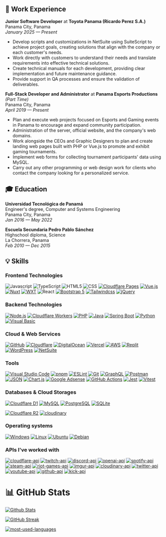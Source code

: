 ## 💼 Work Experience
**Junior Software Developer** at **Toyota Panama (Ricardo Perez S.A.)** \
Panama City, Panama \
*January 2025 — Present*
- Develop scripts and customizations in NetSuite using SuiteScript to achieve project goals, creating solutions that align with the company or each customer's needs.
- Work directly with customers to understand their needs and translate requirements into effective technical solutions.
- Create technical manuals for each development, providing clear implementation and future maintenance guidance.
- Provide support in QA processes and ensure the validation of deliverables.

**Full-Stack Developer and Administrator** at **Panama Esports Productions** *(Part Time)* \
Panama City, Panama \
*April 2019 — Present*
- Plan and execute web projects focused on Esports and Gaming events in Panama to encourage and expand community participation.
- Administration of the server, official website, and the company's web domains.
- Work alongside the CEOs and Graphic Designers to plan and create landing web pages built with PHP or Vue.js to promote and exhibit gaming tournaments.
- Implement web forms for collecting tournament participants' data using MySQL.
- Carry out any other programming or web design work for clients who contact the company looking for a personalized service.

## 🎓 Education

**Universidad Tecnológica de Panamá** \
Engineer's degree, Computer and Systems Engineering \
Panama City, Panama \
*Jan 2016 — May 2022*

**Escuela Secundaria Pedro Pablo Sánchez** \
Highschool diploma, Science \
La Chorrera, Panama \
*Feb 2010 — Dec 2015*

## 💡 Skills
### **Frontend Technologies**
![Javascript](https://img.shields.io/badge/JavaScript-323330?style=for-the-badge&logo=javascript&logoColor=F7DF1E)
![TypeScript](https://img.shields.io/badge/typescript-3178C6.svg?style=for-the-badge&logo=typescript&logoColor=white)
![HTML5](https://img.shields.io/badge/html5-E34F26.svg?style=for-the-badge&logo=html5&logoColor=white)
![CSS](https://img.shields.io/badge/css-663399.svg?style=for-the-badge&logo=css&logoColor=white)
[![Cloudflare Pages](https://img.shields.io/badge/CF%20Pages-F38020?style=for-the-badge&logo=Cloudflare-Pages&logoColor=white)](https://pages.cloudflare.com/)
[![Vue.js](https://img.shields.io/badge/vue.js-35495e.svg?style=for-the-badge&logo=vuedotjs&logoColor=4FC08D)](https://vuejs.org/)
[![Nuxt](https://img.shields.io/badge/nuxt-020420.svg?style=for-the-badge&logo=nuxt&logoColor=00dc82)](https://nuxt.com/)
[![WXT](https://img.shields.io/badge/wxt-1b1b1f.svg?style=for-the-badge&logo=wxt)](https://wxt.dev)
![React](https://img.shields.io/badge/react-23272f.svg?style=for-the-badge&logo=react&logoColor=61DAFB)
[![Bootstrap 5](https://img.shields.io/badge/Bootstrap%205-712cf9.svg?style=for-the-badge&logo=bootstrap&logoColor=white)](https://getbootstrap.com/)
[![Tailwindcss](https://img.shields.io/badge/Tailwind_CSS-0ea5e9?style=for-the-badge&logo=tailwind-css&logoColor=white)](https://tailwindcss.com/)
[![jQuery](https://img.shields.io/badge/jquery-0769AD.svg?style=for-the-badge&logo=jquery&logoColor=white)](https://jquery.com/)

### **Backend Technologies**
[![Node.js](https://img.shields.io/badge/node.js-339933?style=for-the-badge&logo=node.js&logoColor=white)](https://nodejs.org/)
[![Cloudflare Workers](https://img.shields.io/badge/CF%20Workers-F38020?style=for-the-badge&logo=cloudflareworkers&logoColor=white)](https://workers.cloudflare.com/)
[![PHP](https://img.shields.io/badge/php-777BB4.svg?style=for-the-badge&logo=php&logoColor=white)](https://www.php.net/)
[![Java](https://img.shields.io/badge/java-ED8B00.svg?style=for-the-badge&logo=java&logoColor=white)](https://www.oracle.com/java/)
[![Spring Boot](https://img.shields.io/badge/spring%20boot-6DB33F.svg?style=for-the-badge&logo=spring%20boot&logoColor=white)](https://www.oracle.com/java/)
[![Python](https://img.shields.io/badge/python-3776AB?style=for-the-badge&logo=python&logoColor=white)](https://www.python.org/)
[![Visual Basic](https://img.shields.io/badge/Visual%20Basic%20-5C2D91.svg?style=for-the-badge&logo=visual-studio&logoColor=white)](https://docs.microsoft.com/en-us/dotnet/visual-basic/)

### **Cloud & Web Services**
[![GitHub](https://img.shields.io/badge/github-181717.svg?style=for-the-badge&logo=github&logoColor=white)](https://github.com/)
[![Cloudflare](https://img.shields.io/badge/Cloudflare-F38020?style=for-the-badge&logo=Cloudflare&logoColor=white)](https://www.cloudflare.com/)
[![DigitalOcean](https://img.shields.io/badge/digitalocean-0080FF.svg?style=for-the-badge&logo=digitalocean&logoColor=white)](https://www.digitalocean.com)
[![Vercel](https://img.shields.io/badge/vercel-000000.svg?style=for-the-badge&logo=vercel&logoColor=white)](https://vercel.com/)
[![AWS](https://img.shields.io/badge/AWS-FF9900.svg?style=for-the-badge&logo=amazonwebservices&logoColor=white)](https://aws.amazon.com/)
[![Replit](https://img.shields.io/badge/replit-F26207?style=for-the-badge&logo=replit&logoColor=white)](https://replit.com/)
[![WordPress](https://img.shields.io/badge/wordpress-21759B?style=for-the-badge&logo=wordpress&logoColor=white)](https://wordpress.com/)
[![NetSuite](https://img.shields.io/badge/netsuite-3d6c81?style=for-the-badge&logo=netsuite&logoColor=white)](https://www.netsuite.com/)

### **Tools**
[![Visual Studio Code](https://img.shields.io/badge/VSCode-007ACC.svg?style=for-the-badge&logo=visual-studio-code&logoColor=white)](https://code.visualstudio.com/)
[![pnpm](https://img.shields.io/badge/pnpm-F69220?style=for-the-badge&logo=pnpm&logoColor=white)](https://pnpm.io/)
[![ESLint](https://img.shields.io/badge/ESLint-4B32C3?style=for-the-badge&logo=eslint&logoColor=white)](https://eslint.org/)
[![Git](https://img.shields.io/badge/git-F05033.svg?style=for-the-badge&logo=git&logoColor=white)](https://git-scm.com/)
[![GraphQL](https://img.shields.io/badge/graphql-E10098?style=for-the-badge&logo=graphql&logoColor=white)](https://graphql.org)
[![Postman](https://img.shields.io/badge/postman-FF6C37?style=for-the-badge&logo=postman&logoColor=white)](https://www.postman.com/)
[![JSON](https://img.shields.io/badge/json-000000?style=for-the-badge&logo=json&logoColor=white)](https://www.json.org/)
[![Chart.js](https://img.shields.io/badge/chart.js-ff6384?style=for-the-badge&logo=chart.js&logoColor=white)](https://www.chartjs.org)
[![Google Adsense](https://img.shields.io/badge/google%20adsense-4285F4?style=for-the-badge&logo=google-adsense&logoColor=white)](https://adsense.google.com/start/)
[![GitHub Actions](https://img.shields.io/badge/github%20actions-2671E5.svg?style=for-the-badge&logo=githubactions&logoColor=white)](https://docs.github.com/en/actions) 
[![Jest](https://img.shields.io/badge/Jest-C21325.svg?style=for-the-badge&logo=jest&logoColor=white)](https://jestjs.io)
[![Vitest](https://img.shields.io/badge/Vitest-6E9F18.svg?style=for-the-badge&logo=vitest&logoColor=white)](https://jestjs.io) 

### **Databases & Cloud Storages**
[![Cloudflare D1](https://img.shields.io/badge/D1-F38020?style=for-the-badge&logo=Cloudflare&logoColor=white)](https://developers.cloudflare.com/d1/)
[![MySQL](https://img.shields.io/badge/mysql-4479A1.svg?style=for-the-badge&logo=mysql&logoColor=white)](https://www.mysql.com/)
[![PostgreSQL](https://img.shields.io/badge/postgresql-316192.svg?style=for-the-badge&logo=postgresql&logoColor=white)](https://www.postgresql.org/)
[![SQLite](https://img.shields.io/badge/sqlite-003B57.svg?style=for-the-badge&logo=sqlite&logoColor=white)](https://www.sqlite.org/index.html)

[![Cloudflare R2](https://img.shields.io/badge/R2-F38020?style=for-the-badge&logo=Cloudflare&logoColor=white)](https://developers.cloudflare.com/r2/)
[![cloudinary](https://img.shields.io/badge/Cloudinary-3448C5?style=for-the-badge&logo=Cloudinary&logoColor=white)](https://cloudinary.com/documentation/cloudinary_references)

### **Operating systems**
[![Windows](https://img.shields.io/badge/-Windows-0078D6?style=for-the-badge&logo=windows&logoColor=white)](https://www.microsoft.com/en-us/windows)
[![Linux](https://img.shields.io/badge/Linux-FCC624?style=for-the-badge&logo=linux&logoColor=black)](https://www.linux.org/)
[![Ubuntu](https://img.shields.io/badge/-Ubuntu-E95420?style=for-the-badge&logo=ubuntu&logoColor=white)](https://ubuntu.com/)
[![Debian](https://img.shields.io/badge/Debian-A81D33?style=for-the-badge&logo=debian&logoColor=white)](https://ubuntu.com/)

### **APIs I've worked with**
[![cloudflare-api](https://img.shields.io/badge/Cloudflare%20api-F38020?style=for-the-badge&logo=Cloudflare&logoColor=white)](https://developers.cloudflare.com/api/)
[![twitch-api](https://img.shields.io/badge/Twitch%20api-9146FF.svg?style=for-the-badge&logo=Twitch&logoColor=white)](https://dev.twitch.tv/)
[![discord-api](https://img.shields.io/badge/Discord%20api-5865F2.svg?style=for-the-badge&logo=discord&logoColor=white)](https://discord.com/developers/docs/intro)
[![openai-api](https://img.shields.io/badge/OpenAI%20api-black.svg?style=for-the-badge&logo=openai&logoColor=white)](https://openai.com/product)
[![spotify-api](https://img.shields.io/badge/Spotify%20api-1DB954?style=for-the-badge&logo=spotify&logoColor=white)](https://developer.spotify.com/)
[![steam-api](https://img.shields.io/badge/Steam%20api-1B2838?style=for-the-badge&logo=steam&logoColor=white)](https://developer.valvesoftware.com/wiki/Steam_Web_API)
[![riot-games-api](https://img.shields.io/badge/Riot%20Games%20api-D32936.svg?style=for-the-badge&logo=riotgames&logoColor=white)](https://developer.riotgames.com/)
[![imgur-api](https://img.shields.io/badge/Imgur%20api-291765.svg?style=for-the-badge&logo=imgur&logoColor=1BB76E)](https://api.imgur.com/)
[![cloudinary-api](https://img.shields.io/badge/Cloudinary%20api-3448C5?style=for-the-badge&logo=Cloudinary&logoColor=white)](https://cloudinary.com/documentation/cloudinary_references)
[![twitter-api](https://img.shields.io/badge/Twitter%20api-000000.svg?style=for-the-badge&logo=x&logoColor=white)](https://developer.twitter.com/)
[![youtube-api](https://img.shields.io/badge/youtube%20api-FF0000.svg?style=for-the-badge&logo=YouTube&logoColor=white)](https://developers.google.com/youtube/v3)
[![github-api](https://img.shields.io/badge/github%20api-181717.svg?style=for-the-badge&logo=github&logoColor=white)](https://docs.github.com/en/rest)
[![kick-api](https://img.shields.io/badge/kick%20api-24272c.svg?style=for-the-badge&logo=kick&logoColor=00e701)](https://docs.kick.com/)

# 📊 GitHub Stats
[![Github Stats](https://github-readme-stats.vercel.app/api?username=Ahmedrangel&show_icons=true&include_all_commits=false&theme=github_dark&border_color=30363d&count_private=true)](https://github.com/ahmedrangel)

[![GitHub Streak](https://streak-stats.demolab.com?user=ahmedrangel&theme=github-dark-blue&border=30363d)](https://github.com/ahmedrangel)

[![most-used-languages](https://github-readme-stats.vercel.app/api/top-langs/?username=ahmedrangel&layout=compact&hide=python,visual+basic&theme=github_dark&border_color=30363d)](https://github.com/ahmedrangel)
